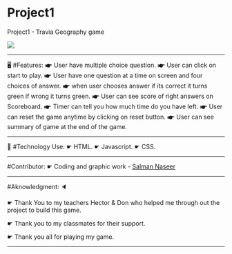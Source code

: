 # Project1

Project1 - Travia Geography game

![](https://github.com/salmannaseer5/Project1/blob/master/images/project1img.jpg)

---

🖥
#Features:
☛ User have multiple choice question.
☛ User can click on start to play.
☛ User have one question at a time on screen and four choices of answer.
☛ when user chooses answer if its correct it turns green if wrong it turns green.
☛ User can see score of right answers on Scoreboard.
☛ Timer can tell you how much time do you have left.
☛ User can reset the game anytime by clicking on reset button.
☛ User can see summary of game at the end of the game.

---

📡
#Technology Use:
☛ HTML.
☛ Javascript.
☛ CSS.

---

#Contributor:
☛ Coding and graphic work - [Salman Naseer](https://github.com/salmannaseer5)

---

#Aknowledgment:
🔈

☛ Thank You to my teachers Hector & Don who helped me through out the project to build this game.

☛ Thank you to my classmates for their support.

☛ Thank you all for playing my game.

---
